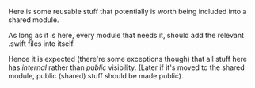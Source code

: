 Here is some reusable stuff that potentially is worth being included into a shared module.

As long as it is here, every module that needs it, should add the relevant .swift files into itself.

Hence it is expected (there're some exceptions though) that all stuff here has *internal* rather than *public* visibility. (Later if it's moved to the shared module, public (shared) stuff should be made public).
